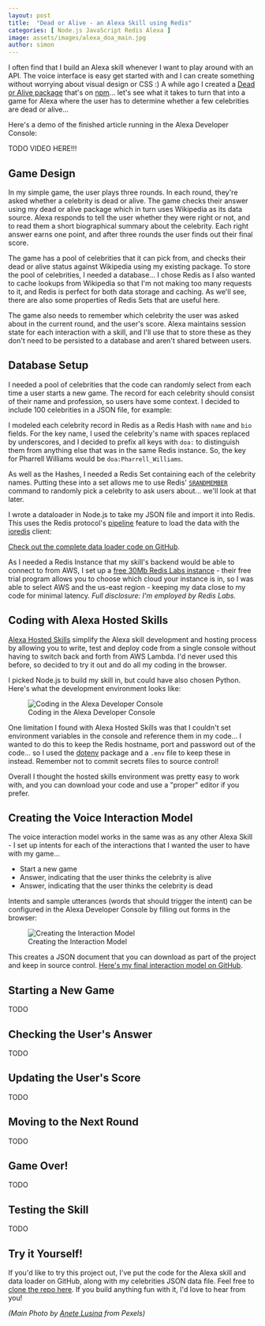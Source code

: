 ```yaml
---
layout: post
title:  "Dead or Alive - an Alexa Skill using Redis"
categories: [ Node.js JavaScript Redis Alexa ]
image: assets/images/alexa_doa_main.jpg
author: simon
---
```

I often find that I build an Alexa skill whenever I want to play around with an API. The voice interface is easy get started with and I can create something without worrying about visual design or CSS :) A while ago I created a [Dead or Alive package](https://simonprickett.dev/wikipedia-dead-or-alive/) that's on [npm](https://www.npmjs.com/package/wikipediadeadoralive)... let's see what it takes to turn that into a game for Alexa where the user has to determine whether a few celebrities are dead or alive...

Here's a demo of the finished article running in the Alexa Developer Console:

TODO VIDEO HERE!!!

## Game Design

In my simple game, the user plays three rounds.  In each round, they're asked whether a celebrity is dead or alive.  The game checks their answer using my dead or alive package which in turn uses Wikipedia as its data source.  Alexa responds to tell the user whether they were right or not, and to read them a short biographical summary about the celebrity.  Each right answer earns one point, and after three rounds the user finds out their final score.

The game has a pool of celebrities that it can pick from, and checks their dead or alive status against Wikipedia using my existing package.  To store the pool of celebrities, I needed a database... I chose Redis as I also wanted to cache lookups from Wikipedia so that I'm not making too many requests to it, and Redis is perfect for both data storage and caching. As we'll see, there are also some properties of Redis Sets that are useful here. 

The game also needs to remember which celebrity the user was asked about in the current round, and the user's score.  Alexa maintains session state for each interaction with a skill, and I'll use that to store these as they don't need to be persisted to a database and aren't shared between users.

## Database Setup 

I needed a pool of celebrities that the code can randomly select from each time a user starts a new game. The record for each celebrity should consist of their name and profession, so users have some context.  I decided to include 100 celebrities in a JSON file, for example:

<script src="https://gist.github.com/simonprickett/eb5f05a24a0806d9a5c1132ad92bbd74.js"></script>

I modeled each celebrity record in Redis as a Redis Hash with `name` and `bio` fields.  For the key name, I used the celebrity's name with spaces replaced by underscores, and I decided to prefix all keys with `doa:` to distinguish them from anything else that was in the same Redis instance. So, the key for Pharrell Williams would be `doa:Pharrell_Williams`.

As well as the Hashes, I needed a Redis Set containing each of the celebrity names. Putting these into a set allows me to use Redis' [`SRANDMEMBER`](https://redis.io/commands/srandmember) command to randomly pick a celebrity to ask users about... we'll look at that later.

I wrote a dataloader in Node.js to take my JSON file and import it into Redis. This uses the Redis protocol's [pipeline](https://redis.io/topics/pipelining) feature to load the data with the [ioredis](https://github.com/luin/ioredis) client:

<script src="https://gist.github.com/simonprickett/e969cfc7778407a88c06716c2ecf3815.js"></script>

[Check out the complete data loader code on GitHub](https://github.com/simonprickett/alexa-dead-or-alive-game/tree/master/dataloader).

As I needed a Redis Instance that my skill's backend would be able to connect to from AWS, I set up a [free 30Mb Redis Labs instance](https://redislabs.com/try-free/) - their free trial program allows you to choose which cloud your instance is in, so I was able to select AWS and the us-east region - keeping my data close to my code for minimal latency.  *Full disclosure: I'm employed by Redis Labs.*

## Coding with Alexa Hosted Skills

[Alexa Hosted Skills](https://developer.amazon.com/en-US/docs/alexa/devconsole/about-the-developer-console.html) simplify the Alexa skill development and hosting process by allowing you to write, test and deploy code from a single console without having to switch back and forth from AWS Lambda. I'd never used this before, so decided to try it out and do all my coding in the browser.

I picked Node.js to build my skill in, but could have also chosen Python. Here's what the development environment looks like:

<figure class="figure">
  <img src="{{ site.baseurl }}/assets/images/alexa_doa_dev_console.png" class="figure-img img-fluid" alt="Coding in the Alexa Developer Console">
  <figcaption class="figure-caption text-center">Coding in the Alexa Developer Console</figcaption>
</figure>

One limitation I found with Alexa Hosted Skills was that I couldn't set environment variables in the console and reference them in my code... I wanted to do this to keep the Redis hostname, port and password out of the code... so I used the [dotenv](https://www.npmjs.com/package/dotenv) package and a `.env` file to keep these in instead.  Remember not to commit secrets files to source control! 

Overall I thought the hosted skills environment was pretty easy to work with, and you can download your code and use a "proper" editor if you prefer.

## Creating the Voice Interaction Model

The voice interaction model works in the same was as any other Alexa Skill - I set up intents for each of the interactions that I wanted the user to have with my game... 

* Start a new game
* Answer, indicating that the user thinks the celebrity is alive
* Answer, indicating that the user thinks the celebrity is dead

Intents and sample utterances (words that should trigger the intent) can be configured in the Alexa Developer Console by filling out forms in the browser:

<figure class="figure">
  <img src="{{ site.baseurl }}/assets/images/alexa_doa_interaction_model.png" class="figure-img img-fluid" alt="Creating the Interaction Model">
  <figcaption class="figure-caption text-center">Creating the Interaction Model</figcaption>
</figure>

This creates a JSON document that you can download as part of the project and keep in source control.  [Here's my final interaction model on GitHub](https://github.com/simonprickett/alexa-dead-or-alive-game/blob/master/alexaskill/interactionModels/custom/en-US.json).

## Starting a New Game

TODO

## Checking the User's Answer

TODO

## Updating the User's Score

TODO

## Moving to the Next Round

TODO

## Game Over!

TODO

## Testing the Skill

TODO

## Try it Yourself!

If you'd like to try this project out, I've put the code for the Alexa skill and data loader on GitHub, along with my celebrities JSON data file. Feel free to [clone the repo here](https://github.com/simonprickett/alexa-dead-or-alive-game). If you build anything fun with it, I'd love to hear from you!

*(Main Photo by [Anete Lusina](https://www.pexels.com/@anete-lusina) from Pexels)*